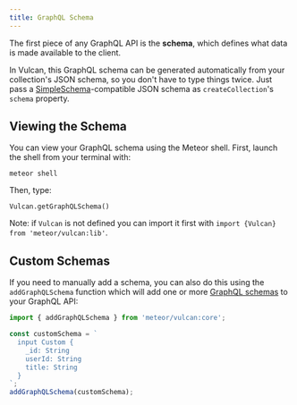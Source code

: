 ```yaml
---
title: GraphQL Schema
---
```


The first piece of any GraphQL API is the **schema**, which defines what data is made available to the client.

In Vulcan, this GraphQL schema can be generated automatically from your collection's JSON schema, so you don't have to type things twice. Just pass a [SimpleSchema](https://github.com/aldeed/node-simple-schema)-compatible JSON schema as `createCollection`'s `schema` property.

## Viewing the Schema

You can view your GraphQL schema using the Meteor shell. First, launch the shell from your terminal with:

```
meteor shell
```

Then, type:

```
Vulcan.getGraphQLSchema()
```

Note: if `Vulcan` is not defined you can import it first with `import {Vulcan} from 'meteor/vulcan:lib'`.

## Custom Schemas

If you need to manually add a schema, you can also do this using the `addGraphQLSchema` function which will add one or more [GraphQL schemas](http://graphql.org/learn/schema/) to your GraphQL API:

```js
import { addGraphQLSchema } from 'meteor/vulcan:core';

const customSchema = `
  input Custom {
    _id: String
    userId: String
    title: String
  }
`;
addGraphQLSchema(customSchema);
```
